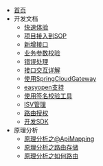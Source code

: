 * [首页](/?t=1554195848085)
* 开发文档
  * [快速体验](files/10010_快速体验.md?t=1554195848087)
  * [项目接入到SOP](files/10011_项目接入到SOP.md?t=1554195848105)
  * [新增接口](files/10020_新增接口.md?t=1554195848105)
  * [业务参数校验](files/10030_业务参数校验.md?t=1554195848105)
  * [错误处理](files/10040_错误处理.md?t=1554195848105)
  * [接口交互详解](files/10050_接口交互详解.md?t=1554195848105)
  * [使用SpringCloudGateway](files/10060_使用SpringCloudGateway.md?t=1554195848105)
  * [easyopen支持](files/10070_easyopen支持.md?t=1554195848105)
  * [使用签名校验工具](files/10080_使用签名校验工具.md?t=1554195848106)
  * [ISV管理](files/10085_ISV管理.md?t=1554195848106)
  * [路由授权](files/10090_路由授权.md?t=1554195848106)
  * [开发SDK](files/10095_开发SDK.md?t=1554195848106)
* 原理分析
  * [原理分析之@ApiMapping](files/90010_原理分析之@ApiMapping.md?t=1554195848106)
  * [原理分析之路由存储](files/90011_原理分析之路由存储.md?t=1554195848106)
  * [原理分析之如何路由](files/90012_原理分析之如何路由.md?t=1554195848106)
